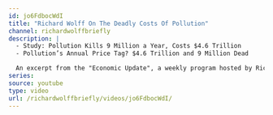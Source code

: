 ```yaml
---
id: jo6FdbocWdI
title: "Richard Wolff On The Deadly Costs Of Pollution"
channel: richardwolffbriefly
description: |
  - Study: Pollution Kills 9 Million a Year, Costs $4.6 Trillion
  - Pollution’s Annual Price Tag? $4.6 Trillion and 9 Million Dead

  An excerpt from the "Economic Update", a weekly program hosted by Richard Wolff.
series:
source: youtube
type: video
url: /richardwolffbriefly/videos/jo6FdbocWdI/
---
```

